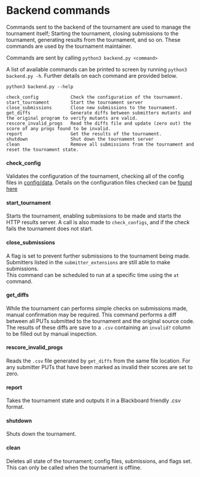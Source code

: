 # Backend commands
Commands sent to the backend of the tournament are used to manage the tournament itself; Starting the tournament, 
closing submissions to the tournament, generating results from the tournament, and so on. These commands are used 
by the tournament maintainer.

Commands are sent by calling `python3 backend.py <command>`

A list of available commands can be printed to screen by running `python3 backend.py -h`. Further details on each 
command are provided below.

	python3 backend.py --help
	
    check_config            Check the configuration of the tournament.
    start_tournament        Start the tournament server
    close_submissions       Close new submissions to the tournament.
    get_diffs               Generate diffs between submitters mutants and the original program to verify mutants are valid.
    rescore_invalid_progs   Read the diffs file and update (zero out) the score of any progs found to be invalid.
    report                  Get the results of the tournament.
    shutdown                Shut down the tournament server
    clean                   Remove all submissions from the tournament and reset the tournament state.
    

#### check\_config  
Validates the configuration of the tournament, checking all of the config files in [config/data](../config/data). 
Details on the configuration files checked can be [found here](../config/README.md)

#### start\_tournament  
Starts the tournament, enabling submissions to be made and starts the HTTP results server. A call is also made to 
`check_configs`, and if the check fails the tournament does not start.

#### close\_submissions  
A flag is set to prevent further submissions to the tournament being made. Submitters listed in the 
`submitter_extensions` are still able to make submissions.  
This command can be scheduled to run at a specific time using the `at` command.

#### get\_diffs  
While the tournament can performs simple checks on submissions made, manual confirmation may be required. 
This command performs a diff between all PUTs submitted to the tournament and the original source code. 
The results of these diffs are save to a `.csv` containing an `invalid?` column to be filled out by manual inspection.

#### rescore\_invalid\_progs  
Reads the `.csv` file generated by `get_diffs` from the same file location. For any submitter PUTs that have 
been marked as invalid their scores are set to zero.

#### report  
Takes the tournament state and outputs it in a Blackboard friendly .csv format.

#### shutdown  
Shuts down the tournament.

#### clean  
Deletes all state of the tournament; config files, submissions, and flags set. 
This can only be called when the tournament is offline.

